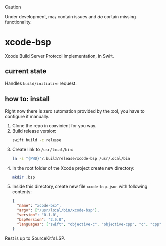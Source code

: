 > [!Caution]
> Under development, may contain issues and _do_ contain missing functionality.

# xcode-bsp
Xcode Build Server Protocol implementation, in Swift.

## current state
Handles `build/initialize` request.

## how to: install
Right now there is zero automation provided by the tool, you have to configure it manually.

1. Clone the repo in convinient for you way.
2. Build release version:
   ```sh
   swift build -c release
   ```
3. Create link to `/usr/local/bin`:
   ```sh
   ln -s "{PWD}"/.build/release/xcode-bsp /usr/local/bin
   ```
4. In the root folder of the Xcode project create new directory:
   ```sh
   mkdir .bsp
   ```
5. Inside this directory, create new file `xcode-bsp.json` with following contents:
   ```json
   {
     "name": "xcode-bsp",
     "argv": ["/usr/local/bin/xcode-bsp"],
     "version": "0.1.0",
     "bspVersion": "2.0.0",
     "languages": ["swift", "objective-c", "objective-cpp", "c", "cpp"]
   }
   ```

Rest is up to SourceKit's LSP.
